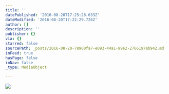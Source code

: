 ```yaml
---
title: ''
datePublished: '2016-08-20T17:25:28.633Z'
dateModified: '2016-08-20T17:22:29.726Z'
author: []
description: ''
publisher: {}
via: {}
starred: false
sourcePath: _posts/2016-08-20-78900fa7-e093-44a1-99e2-2766197ab942.md
inFeed: true
hasPage: false
inNav: false
_type: MediaObject

---
```

![](https://the-grid-user-content.s3-us-west-2.amazonaws.com/1d6b486a-cf02-4ee5-b80d-3cafe4b8d881.jpg)
